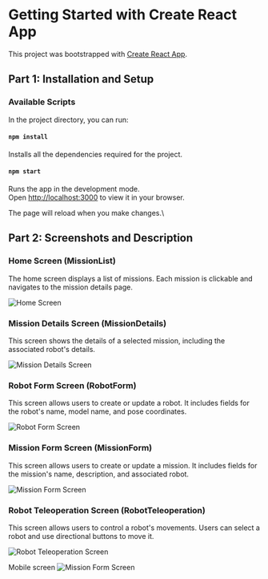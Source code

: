 # Getting Started with Create React App

This project was bootstrapped with [Create React App](https://github.com/facebook/create-react-app).

## Part 1: Installation and Setup

### Available Scripts

In the project directory, you can run:

#### `npm install`

Installs all the dependencies required for the project.

#### `npm start`

Runs the app in the development mode.\
Open [http://localhost:3000](http://localhost:3000) to view it in your browser.

The page will reload when you make changes.\

## Part 2: Screenshots and Description

### Home Screen (MissionList)

The home screen displays a list of missions. Each mission is clickable and navigates to the mission details page.

![Home Screen](/frontend/public/img/image.png)

### Mission Details Screen (MissionDetails)

This screen shows the details of a selected mission, including the associated robot's details.

![Mission Details Screen](/frontend/public/img/image-1.png)

### Robot Form Screen (RobotForm)

This screen allows users to create or update a robot. It includes fields for the robot's name, model name, and pose coordinates.

![Robot Form Screen](/frontend/public/img/image-2.png)

### Mission Form Screen (MissionForm)

This screen allows users to create or update a mission. It includes fields for the mission's name, description, and associated robot.

![Mission Form Screen](/frontend/public/img/image-3.png)

### Robot Teleoperation Screen (RobotTeleoperation)

This screen allows users to control a robot's movements. Users can select a robot and use directional buttons to move it.

![Robot Teleoperation Screen](/frontend/public/img/image-4.png)

Mobile screen 
![Mission Form Screen](/frontend/public/img/image-5.png)

 